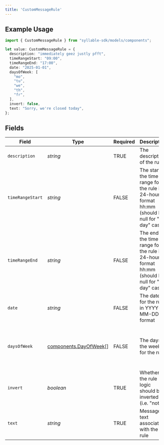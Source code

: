 ```yaml
---
title: 'CustomMessageRule'
---
```


## Example Usage

```typescript
import { CustomMessageRule } from "syllable-sdk/models/components";

let value: CustomMessageRule = {
  description: "immediately geez justly pfft",
  timeRangeStart: "09:00",
  timeRangeEnd: "17:00",
  date: "2025-01-01",
  daysOfWeek: [
    "mo",
    "tu",
    "we",
    "th",
    "fr",
  ],
  invert: false,
  text: "Sorry, we're closed today",
};
```

## Fields

| Field                                                                                                 | Type                                                                                                  | Required                                                                                              | Description                                                                                           | Example                                                                                               |
| ----------------------------------------------------------------------------------------------------- | ----------------------------------------------------------------------------------------------------- | ----------------------------------------------------------------------------------------------------- | ----------------------------------------------------------------------------------------------------- | ----------------------------------------------------------------------------------------------------- |
| `description`                                                                                         | *string*                                                                                              | TRUE                                                                                    | The description of the rule                                                                           |                                                                                                       |
| `timeRangeStart`                                                                                      | *string*                                                                                              | FALSE                                                                                    | The start of the time range for the rule in 24-hour format hh:mm (should be null for "all day" cases) | 09:00                                                                                                 |
| `timeRangeEnd`                                                                                        | *string*                                                                                              | FALSE                                                                                    | The end of the time range for the rule in 24-hour format hh:mm (should be null for "all day" cases)   | 17:00                                                                                                 |
| `date`                                                                                                | *string*                                                                                              | FALSE                                                                                    | The date for the rule in YYYY-MM-DD format                                                            | 2025-01-01                                                                                            |
| `daysOfWeek`                                                                                          | [components.DayOfWeek](/sdk-docs/models/components/dayofweek)[]                                        | FALSE                                                                                    | The days of the week for the rule                                                                     | [<br/>"mo",<br/>"tu",<br/>"we",<br/>"th",<br/>"fr"<br/>]                                              |
| `invert`                                                                                              | *boolean*                                                                                             | TRUE                                                                                    | Whether the rule logic should be inverted (i.e. "not")                                                |                                                                                                       |
| `text`                                                                                                | *string*                                                                                              | TRUE                                                                                    | Message text associated with the rule                                                                 | Sorry, we're closed today                                                                             |